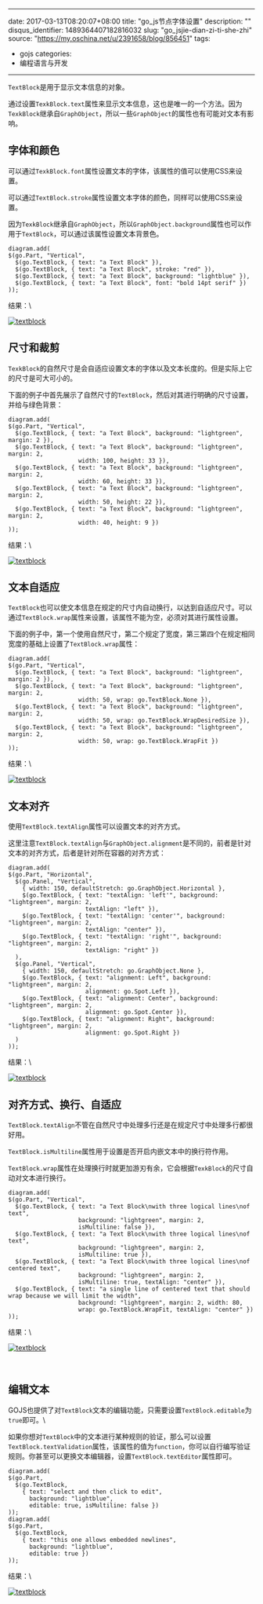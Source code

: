 
---
date: 2017-03-13T08:20:07+08:00
title: "go_js节点字体设置"
description: ""
disqus_identifier: 1489364407182816032
slug: "go_jsjie-dian-zi-ti-she-zhi"
source: "https://my.oschina.net/u/2391658/blog/856451"
tags: 
- gojs 
categories:
- 编程语言与开发
---

`TextBlock`是用于显示文本信息的对象。

通过设置`TexkBlock.text`属性来显示文本信息，这也是唯一的一个方法。因为`TexkBlock`继承自`GraphObject`，所以一些`GraphObject`的属性也有可能对文本有影响。

字体和颜色
----------

可以通过`TexkBlock.font`属性设置文本的字体，该属性的值可以使用CSS来设置。

可以通过`TextBlock.stroke`属性设置文本字体的颜色，同样可以使用CSS来设置。

因为`TexkBlock`继承自`GraphObject`，所以`GraphObject.background`属性也可以作用于`TextBlock`，可以通过该属性设置文本背景色。

    diagram.add(
    $(go.Part, "Vertical",
      $(go.TextBlock, { text: "a Text Block" }),
      $(go.TextBlock, { text: "a Text Block", stroke: "red" }),
      $(go.TextBlock, { text: "a Text Block", background: "lightblue" }),
      $(go.TextBlock, { text: "a Text Block", font: "bold 14pt serif" })
    ));

结果：\

[![textblock](https://static.yushuangqi.com/blog/2017/0313075858ur2lqgsagip.jpg)](https://static.yushuangqi.com/blog/2017/0313075858ur2lqgsagip.jpg)

尺寸和裁剪
----------

`TexkBlock`的自然尺寸是会自适应设置文本的字体以及文本长度的。但是实际上它的尺寸是可大可小的。

下面的例子中首先展示了自然尺寸的`TextBlock`，然后对其进行明确的尺寸设置，并给与绿色背景：

    diagram.add(
    $(go.Part, "Vertical",
      $(go.TextBlock, { text: "a Text Block", background: "lightgreen", margin: 2 }),
      $(go.TextBlock, { text: "a Text Block", background: "lightgreen", margin: 2,
                        width: 100, height: 33 }),
      $(go.TextBlock, { text: "a Text Block", background: "lightgreen", margin: 2,
                        width: 60, height: 33 }),
      $(go.TextBlock, { text: "a Text Block", background: "lightgreen", margin: 2,
                        width: 50, height: 22 }),
      $(go.TextBlock, { text: "a Text Block", background: "lightgreen", margin: 2,
                        width: 40, height: 9 })
    ));

结果：\

[![textblock](https://static.yushuangqi.com/blog/2017/0313075858f2mbxwauqsw.jpg)](https://static.yushuangqi.com/blog/2017/0313075858f2mbxwauqsw.jpg)

文本自适应
----------

`TextBlock`也可以使文本信息在规定的尺寸内自动换行，以达到自适应尺寸。可以通过`TextBlock.wrap`属性来设置，该属性不能为空，必须对其进行属性设置。

下面的例子中，第一个使用自然尺寸，第二个规定了宽度，第三第四个在规定相同宽度的基础上设置了`TextBlock.wrap`属性：

    diagram.add(
    $(go.Part, "Vertical",
      $(go.TextBlock, { text: "a Text Block", background: "lightgreen", margin: 2 }),
      $(go.TextBlock, { text: "a Text Block", background: "lightgreen", margin: 2,
                        width: 50, wrap: go.TextBlock.None }),
      $(go.TextBlock, { text: "a Text Block", background: "lightgreen", margin: 2,
                        width: 50, wrap: go.TextBlock.WrapDesiredSize }),
      $(go.TextBlock, { text: "a Text Block", background: "lightgreen", margin: 2,
                        width: 50, wrap: go.TextBlock.WrapFit })
    ));

结果：\

[![textblock](https://static.yushuangqi.com/blog/2017/0313075859jn3ykj1q353.jpg)](https://static.yushuangqi.com/blog/2017/0313075859jn3ykj1q353.jpg)

文本对齐
--------

使用`TextBlock.textAlign`属性可以设置文本的对齐方式。

这里注意`TextBlock.textAlign`与`GraphObject.alignment`是不同的，前者是针对文本的对齐方式，后者是针对所在容器的对齐方式：

    diagram.add(
    $(go.Part, "Horizontal",
      $(go.Panel, "Vertical",
        { width: 150, defaultStretch: go.GraphObject.Horizontal },
        $(go.TextBlock, { text: "textAlign: 'left'", background: "lightgreen", margin: 2,
                          textAlign: "left" }),
        $(go.TextBlock, { text: "textAlign: 'center'", background: "lightgreen", margin: 2,
                          textAlign: "center" }),
        $(go.TextBlock, { text: "textAlign: 'right'", background: "lightgreen", margin: 2,
                          textAlign: "right" })
      ),
      $(go.Panel, "Vertical",
        { width: 150, defaultStretch: go.GraphObject.None },
        $(go.TextBlock, { text: "alignment: Left", background: "lightgreen", margin: 2,
                          alignment: go.Spot.Left }),
        $(go.TextBlock, { text: "alignment: Center", background: "lightgreen", margin: 2,
                          alignment: go.Spot.Center }),
        $(go.TextBlock, { text: "alignment: Right", background: "lightgreen", margin: 2,
                          alignment: go.Spot.Right })
      )
    ));

结果：\

[![textblock](https://static.yushuangqi.com/blog/2017/0313075859stddgfapcms.jpg)](https://static.yushuangqi.com/blog/2017/0313075859stddgfapcms.jpg)

对齐方式、换行、自适应
----------------------

`TextBlock.textAlign`不管在自然尺寸中处理多行还是在规定尺寸中处理多行都很好用。

`TextBlock.isMultiline`属性用于设置是否开启内嵌文本中的换行符作用。

`TextBlock.wrap`属性在处理换行时就更加游刃有余，它会根据`TexkBlock`的尺寸自动对文本进行换行。

    diagram.add(
    $(go.Part, "Vertical",
      $(go.TextBlock, { text: "a Text Block\nwith three logical lines\nof text",
                        background: "lightgreen", margin: 2,
                        isMultiline: false }),
      $(go.TextBlock, { text: "a Text Block\nwith three logical lines\nof text",
                        background: "lightgreen", margin: 2,
                        isMultiline: true }),
      $(go.TextBlock, { text: "a Text Block\nwith three logical lines\nof centered text",
                        background: "lightgreen", margin: 2,
                        isMultiline: true, textAlign: "center" }),
      $(go.TextBlock, { text: "a single line of centered text that should wrap because we will limit the width",
                        background: "lightgreen", margin: 2, width: 80,
                        wrap: go.TextBlock.WrapFit, textAlign: "center" })
    ));

结果：\

[![textblock](https://static.yushuangqi.com/blog/2017/0313075900glrjdmoxz21.jpg)](https://static.yushuangqi.com/blog/2017/0313075900glrjdmoxz21.jpg)

 

编辑文本
--------

GOJS也提供了对`TextBlock`文本的编辑功能，只需要设置`TextBlock.editable`为`true`即可。\

如果你想对`TextBlock`中的文本进行某种规则的验证，那么可以设置`TextBlock.textValidation`属性，该属性的值为`function`，你可以自行编写验证规则。你甚至可以更换文本编辑器，设置`TextBlock.textEditor`属性即可。

    diagram.add(
    $(go.Part,
      $(go.TextBlock,
        { text: "select and then click to edit",
          background: "lightblue",
          editable: true, isMultiline: false })
    ));
    diagram.add(
    $(go.Part,
      $(go.TextBlock,
        { text: "this one allows embedded newlines",
          background: "lightblue",
          editable: true })
    ));

结果：\

[![textblock](https://static.yushuangqi.com/blog/2017/0313075900df2nevy5qcn.jpg)](https://static.yushuangqi.com/blog/2017/0313075900df2nevy5qcn.jpg)

